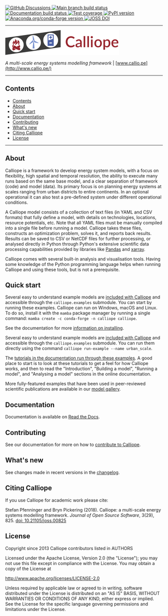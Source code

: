 [
![GitHub Discussions](https://img.shields.io/github/discussions/calliope-project/calliope)
](https://github.com/calliope-project/calliope/discussions)
[
![Main branch build status](https://github.com/calliope-project/calliope/actions/workflows/commit-ci.yml/badge.svg?branch=main)
](https://github.com/calliope-project/calliope/actions/workflows/commit-ci.yml)
[
![Documentation build status](https://img.shields.io/readthedocs/calliope.svg?version=latest)
](https://readthedocs.org/projects/calliope/builds/)
[
![Test coverage](https://codecov.io/gh/calliope-project/calliope/graph/badge.svg?token=UM542yaYrh)
](https://codecov.io/gh/calliope-project/calliope)
[
![PyPI version](https://img.shields.io/pypi/v/calliope.svg)
](https://pypi.python.org/pypi/calliope)
[
![Anaconda.org/conda-forge version](https://img.shields.io/conda/vn/conda-forge/calliope.svg?label=conda)
](https://anaconda.org/conda-forge/calliope)
[
![JOSS DOI](https://img.shields.io/badge/JOSS-10.21105/joss.00825-green.svg)
](https://doi.org/10.21105/joss.00825)

---

<img src="https://raw.githubusercontent.com/calliope-project/calliope/main/docs/img/logo.png" width="364">

*A multi-scale energy systems modelling framework* | [www.callio.pe](http://www.callio.pe/)

---

## Contents

- [Contents](#contents)
- [About](#about)
- [Quick start](#quick-start)
- [Documentation](#documentation)
- [Contributing](#contributing)
- [What's new](#whats-new)
- [Citing Calliope](#citing-calliope)
- [License](#license)

---

## About

Calliope is a framework to develop energy system models, with a focus on flexibility, high spatial and temporal resolution, the ability to execute many runs based on the same base model, and a clear separation of framework (code) and model (data). Its primary focus is on planning energy systems at scales ranging from urban districts to entire continents. In an optional operational it can also test a pre-defined system under different operational conditions.

A Calliope model consists of a collection of text files (in YAML and CSV formats) that fully define a model, with details on technologies, locations, resource potentials, etc. Note that all YAML files must be manually compiled into a single file before running a model. Calliope takes these files, constructs an optimization problem, solves it, and reports back results. Results can be saved to CSV or NetCDF files for further processing, or analysed directly in Python through Python's extensive scientific data processing capabilities provided by libraries like [Pandas](http://pandas.pydata.org/) and [xarray](https://docs.xarray.dev/en/stable/).



Calliope comes with several built-in analysis and visualisation tools. Having some knowledge of the Python programming language helps when running Calliope and using these tools, but is not a prerequisite.

## Quick start

Several easy to understand example models are [included with Calliope](https://github.com/calliope-project/calliope/tree/master/example_models) and accessible through the `calliope.examples` submodule. You can start by running these examples. Calliope can run on Windows, macOS and Linux. To do so, install it with the `mamba` package manager by running a single command: `mamba create -c conda-forge -n calliope calliope`.



See the documentation for more [information on installing](https://calliope.readthedocs.io/en/stable/user/installation.html).

Several easy to understand example models are [included with Calliope](https://github.com/calliope-project/calliope/tree/main/src/calliope/example_models) and accessible through the `calliope.examples` submodule. You can run them directly using the command `calliope run-example --name urban_scale`.


The [tutorials in the documentation run through these examples](https://calliope.readthedocs.io/en/stable/user/tutorials.html). A good place to start is to look at these tutorials to get a feel for how Calliope works, and then to read the "Introduction", "Building a model", "Running a model", and "Analysing a model" sections in the online documentation.

More fully-featured examples that have been used in peer-reviewed scientific publications are available in our [model gallery](https://www.callio.pe/research/#models).

## Documentation

Documentation is available on [Read the Docs](https://calliope.readthedocs.io/en/stable/).

## Contributing

See our documentation for more on how to [contribute to Calliope](http://calliope.readthedocs.io/en/latest/contributing/).

## What's new

See changes made in recent versions in the [changelog](https://github.com/calliope-project/calliope/blob/main/CHANGELOG.md).

## Citing Calliope

If you use Calliope for academic work please cite:

Stefan Pfenninger and Bryn Pickering (2018). Calliope: a multi-scale energy systems modelling framework. *Journal of Open Source Software*, 3(29), 825. [doi: 10.21105/joss.00825](https://doi.org/10.21105/joss.00825)

## License

Copyright since 2013 Calliope contributors listed in AUTHORS

Licensed under the Apache License, Version 2.0 (the "License"); you
may not use this file except in compliance with the License. You may
obtain a copy of the License at

<http://www.apache.org/licenses/LICENSE-2.0>

Unless required by applicable law or agreed to in writing, software
distributed under the License is distributed on an "AS IS" BASIS,
WITHOUT WARRANTIES OR CONDITIONS OF ANY KIND, either express or implied.
See the License for the specific language governing permissions and
limitations under the License.
